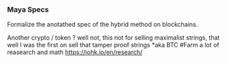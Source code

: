 ### Maya Specs

Formalize the anotathed spec of the hybrid method on blockchains.


Another crypto / token ? well not, this not for selling maximalist strings, that well I was the first on sell that tamper proof strings *aka BTC
#Farm a lot of reasearch and math
https://iohk.io/en/research/
